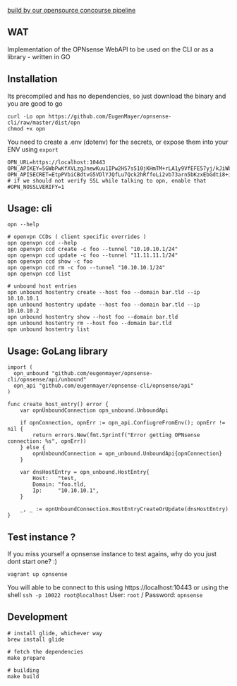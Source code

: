 [build by our opensource concourse pipeline](https://github.com/EugenMayer/concourse-our-open-pipelines)

## WAT

Implementation of the OPNsense WebAPI to be used on the CLI or as a library - written in GO

## Installation

Its precompiled and has no dependencies, so just download the binary and you are good to go

    curl -Lo opn https://github.com/EugenMayer/opnsense-cli/raw/master/dist/opn
    chmod +x opn

You need to create a .env (dotenv) for the secrets, or expose them into your ENV using `export`

    OPN_URL=https://localhost:10443
    OPN_APIKEY=5GWbPwKfXVLzgJnewKuu1IPw2HS7s510jKHmTM+rLA1y9VfEFE57yj/kJiWbXREB0EgpBK48u4gnyign
    OPN_APISECRET=EtpPVbiCBdtvG5VDlYJQfLu7Qck2hRffoLi2vb73arn5bKzxEbGdti8+iZetgc9eHABJy6XYG6/UsW/1
    # if we should not verify SSL while talking to opn, enable that
    #OPN_NOSSLVERIFY=1
       
## Usage: cli

    opn --help

    # openvpn CCDs ( client specific overrides )
    opn openvpn ccd --help
    opn openvpn ccd create -c foo --tunnel "10.10.10.1/24"
    opn openvpn ccd update -c foo --tunnel "11.11.11.1/24"
    opn openvpn ccd show -c foo
    opn openvpn ccd rm -c foo --tunnel "10.10.10.1/24"
    opn openvpn ccd list

    # unbound host entries
    opn unbound hostentry create --host foo --domain bar.tld --ip 10.10.10.1
    opn unbound hostentry update --host foo --domain bar.tld --ip 10.10.10.2
    opn unbound hostentry show --host foo --domain bar.tld
    opn unbound hostentry rm --host foo --domain bar.tld
    opn unbound hostentry list

## Usage: GoLang library

    import (
      opn_unbound "github.com/eugenmayer/opnsense-cli/opnsense/api/unbound"
      opn_api "github.com/eugenmayer/opnsense-cli/opnsense/api"
    )
     
    func create_host_entry() error {
        var opnUnboundConnection opn_unbound.UnboundApi

        if opnConnection, opnErr := opn_api.ConfiugreFromEnv(); opnErr != nil {
            return errors.New(fmt.Sprintf("Error getting OPNsense connection: %s", opnErr))
        } else {
            opnUnboundConnection = opn_unbound.UnboundApi{opnConnection}
        }
    
        var dnsHostEntry = opn_unbound.HostEntry{
            Host:   "test,
            Domain: "foo.tld,
            Ip:     "10.10.10.1",
        }
        
        _, _ := opnUnboundConnection.HostEntryCreateOrUpdate(dnsHostEntry)
    }
## Test instance ?

If you miss yourself a opnsense instance to test agains, why do you just dont start one? :)

    vagrant up opnsense

You will able to be connect to this using https://localhost:10443 or using the shell `ssh -p 10022 root@localhost`
User: `root` / Password: `opnsense`

## Development

    # install glide, whichever way
    brew install glide

    # fetch the dependencies
    make prepare
    
    # building
    make build

